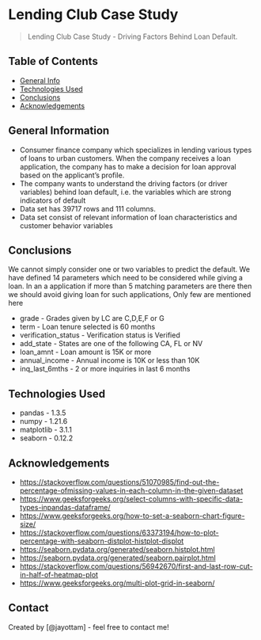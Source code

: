# Lending Club Case Study
> Lending Club Case Study - Driving Factors Behind Loan Default.


## Table of Contents
* [General Info](#general-information)
* [Technologies Used](#technologies-used)
* [Conclusions](#conclusions)
* [Acknowledgements](#acknowledgements)

<!-- You can include any other section that is pertinent to your problem -->

## General Information
- Consumer finance company which specializes in lending various types of loans to urban customers. When the company receives a loan application, the company has to make a decision for loan approval based on the applicant’s profile.
- The company wants to understand the driving factors (or driver variables) behind loan default, i.e. the variables which are strong indicators of default
- Data set has 39717 rows and 111 columns. 
- Data set consist of relevant information of loan characteristics and customer behavior variables

<!-- You don't have to answer all the questions - just the ones relevant to your project. -->

## Conclusions
We cannot simply consider one or two variables to predict the default. We have defined 14 parameters which need to be considered while giving a loan. In an a application if more than 5 matching parameters are there then we should avoid giving loan for such applications, Only few are mentioned here

- grade - Grades given by LC are C,D,E,F or G
- term - Loan tenure selected is 60 months
- verification_status - Verification status is Verified
- add_state - States are one of the following CA, FL or NV
- loan_amnt - Loan amount is 15K or more
- annual_income - Annual income is 10K or less than 10K
- inq_last_6mths - 2 or more inquiries in last 6 months

<!-- You don't have to answer all the questions - just the ones relevant to your project. -->


## Technologies Used
- pandas - 1.3.5
- numpy - 1.21.6
- matplotlib - 3.1.1
- seaborn - 0.12.2

<!-- As the libraries versions keep on changing, it is recommended to mention the version of library used in this project -->

## Acknowledgements
- https://stackoverflow.com/questions/51070985/find-out-the-percentage-ofmissing-values-in-each-column-in-the-given-dataset
- https://www.geeksforgeeks.org/select-columns-with-specific-data-types-inpandas-dataframe/
- https://www.geeksforgeeks.org/how-to-set-a-seaborn-chart-figure-size/
- https://stackoverflow.com/questions/63373194/how-to-plot-percentage-with-seaborn-distplot-histplot-displot
- https://seaborn.pydata.org/generated/seaborn.histplot.html
- https://seaborn.pydata.org/generated/seaborn.pairplot.html
- https://stackoverflow.com/questions/56942670/first-and-last-row-cut-in-half-of-heatmap-plot
- https://www.geeksforgeeks.org/multi-plot-grid-in-seaborn/


## Contact
Created by [@jayottam] - feel free to contact me!


<!-- Optional -->
<!-- ## License -->
<!-- This project is open source and available under the [... License](). -->

<!-- You don't have to include all sections - just the one's relevant to your project -->

